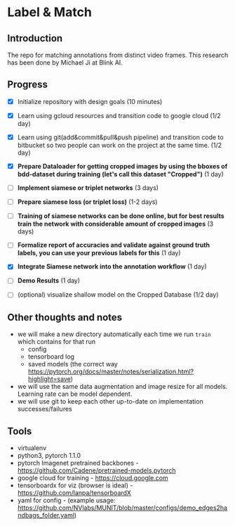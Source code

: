 # Label & Match

## Introduction

The repo for matching annotations from distinct video frames. This research has been done by Michael Ji at Blink AI.

## Progress

- [x] Initialize repository with design goals (10 minutes)
- [X] Learn using gcloud resources and transition code to google cloud (1/2 day)
- [X] Learn using git(add&commit&pull&push pipeline) and transition code to bitbucket so two people can work on the project at the same time. (1/2 day)
- [X] **Prepare Dataloader for getting cropped images by using the bboxes of bdd-dataset during training (let's call this dataset "Cropped")** (1 day)
- [ ] **Implement siamese or triplet networks** (3 days)
- [ ] **Prepare siamese loss (or triplet loss)** (1-2 days)
- [ ] **Training of siamese networks can be done online, but for best results train the network with considerable amount of cropped images** (3 days)
- [ ] **Formalize report of accuracies and validate against ground truth labels, you can use your previous labels for this** (1 day)
- [X] **Integrate Siamese network into the annotation workflow** (1 day)
- [ ] **Demo Results** (1 day)
- [ ] (optional) visualize shallow model on the Cropped Database (1/2 day)



## Other thoughts and notes
* we will make a new directory automatically each time we run ```train``` which contains for that run
    * config
    * tensorboard log
    * saved models (the correct way https://pytorch.org/docs/master/notes/serialization.html?highlight=save)
* we will use the same data augmentation and image resize for all models. Learning rate can be model dependent.
* we will use git to keep each other up-to-date on implementation successes/failures

## Tools
* virtualenv
* python3, pytorch 1.1.0
* pytorch Imagenet pretrained backbones - https://github.com/Cadene/pretrained-models.pytorch
* google cloud for training - https://cloud.google.com
* tensorboardx for viz (browser is ideal) - https://github.com/lanpa/tensorboardX
* yaml for config - (example usage: https://github.com/NVlabs/MUNIT/blob/master/configs/demo_edges2handbags_folder.yaml)
